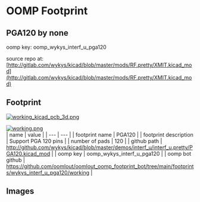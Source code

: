 # OOMP Footprint  
## PGA120  by none  
  
oomp key: oomp_wykys_interf_u_pga120  
  
source repo at: [http://gitlab.com/wykys/kicad/blob/master/mods/RF.pretty/XMIT.kicad_mod](http://gitlab.com/wykys/kicad/blob/master/mods/RF.pretty/XMIT.kicad_mod)  
## Footprint  
  
[![working_kicad_pcb_3d.png](working_kicad_pcb_3d_600.png)](working_kicad_pcb_3d.png)  
  
[![working.png](working_600.png)](working.png)  
| name | value | 
| --- | --- | 
| footprint name | PGA120 | 
| footprint description | Support PGA 120 pins | 
| number of pads | 120 | 
| github path | http://github.com/wykys/kicad/blob/master/demos/interf_u/interf_u.pretty/PGA120.kicad_mod | 
| oomp key | oomp_wykys_interf_u_pga120 | 
| oomp bot github | https://github.com/oomlout/oomlout_oomp_footprint_bot/tree/main/footprints/wykys_interf_u_pga120/working | 
## Images  
